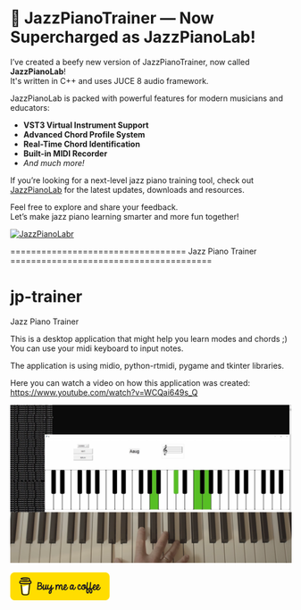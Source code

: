 # 🎹 JazzPianoTrainer — Now Supercharged as JazzPianoLab!

I’ve created a beefy new version of JazzPianoTrainer, now called **JazzPianoLab**!  
It's written in C++ and uses JUCE 8 audio framework.

JazzPianoLab is packed with powerful features for modern musicians and educators:

- **VST3 Virtual Instrument Support**
- **Advanced Chord Profile System**
- **Real-Time Chord Identification**
- **Built-in MIDI Recorder**
- *And much more!*

If you’re looking for a next-level jazz piano training tool, check out [JazzPianoLab](https://jazzpianolab.app/s/4p7ZtR) for the latest updates, downloads and  resources.

Feel free to explore and share your feedback.  
Let’s make jazz piano learning smarter and more fun together!

[<img alt="JazzPianoLabr" src="https://jazzpianolab.app/static/assets/img/illustrations/jpl_image_5.jpg" />](https://jazzpianolab.app/s/4p7ZtR)

================================== Jazz Piano Trainer =======================================

# jp-trainer
Jazz Piano Trainer 

This is a desktop application that might help you learn modes and chords ;)
You can use your midi keyboard to input notes.

The application is using midio, python-rtmidi, pygame and tkinter libraries.

Here you can watch a video on how this application was created: https://www.youtube.com/watch?v=WCQai649s_Q

[<img alt="JP Trainer" src="https://github.com/2CoderOK/jp-trainer/blob/main/jp_trainer_preview.png" />](https://www.youtube.com/watch?v=WCQai649s_Q)

[<img alt="Buy me a coffee" height="50px" src="https://github.com/2CoderOK/jp-trainer/blob/main/yellow-button.png" />](https://www.buymeacoffee.com/coderok)
